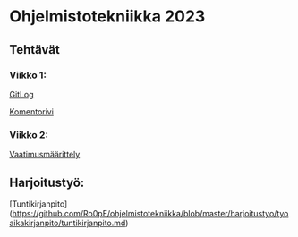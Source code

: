 # Ohjelmistotekniikka 2023

## Tehtävät

### Viikko 1:

[GitLog](https://github.com/Ro0pE/ot-harjoitustyo/blob/master/laskarit/viikko1/gitlog.txt)

[Komentorivi](https://github.com/Ro0pE/ot-harjoitustyo/blob/master/laskarit/viikko1/komentorivi.txt)

### Viikko 2:

[Vaatimusmäärittely](https://github.com/Ro0pE/ot-harjoitustyo/blob/master/dokumentaatio/vaatimusmaarittely.md)

## Harjoitustyö:

[Tuntikirjanpito] (https://github.com/Ro0pE/ohjelmistotekniikka/blob/master/harjoitustyo/tyoaikakirjanpito/tuntikirjanpito.md)
